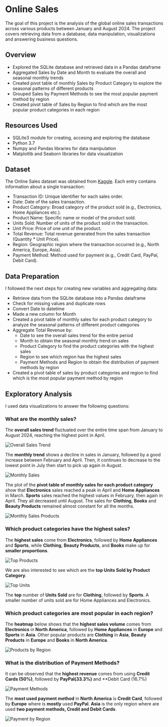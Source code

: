 # Online Sales
The goal of this project is the analysis of the global online sales transactions across various products between January and August 2024. The project covers retrieving data from a database, data manipulation, visualizations and answering business questions.

## Overview
- Explored the SQLite database and retrieved data in a Pandas dataframe
- Aggregated Sales by Date and Month to evaluate the overall and seasonal monthly trends
- Created pivot table of monthly Sales by Product Category to explore the seasonal patterns of different products
- Grouped Sales by Payment Methods to see the most popular payment method by region
- Created pivot table of Sales by Region to find which are the most popular product categories in each region

## Resources Used
- SQLite3 module for creating, accesing and exploring the database
- Python 3.7
- Numpy and Pandas libraries for data manipulation
- Matplotlib and Seaborn libraries for data visualization

## Dataset
The Online Sales dataset was obtained from [Kaggle](https://www.kaggle.com/datasets/shreyanshverma27/online-sales-dataset-popular-marketplace-data). Each entry contains information about a single transaction:

- Transaction ID: Unique identifier for each sales order.
- Date: Date of the sales transaction.
- Product Category: Broad category of the product sold (e.g., Electronics, Home Appliances etc.).
- Product Name: Specific name or model of the product sold.
- Units Sold: Number of units of the product sold in the transaction.
- Unit Price: Price of one unit of the product.
- Total Revenue: Total revenue generated from the sales transaction (Quantity * Unit Price).
- Region: Geographic region where the transaction occurred (e.g., North America, Europe, Asia).
- Payment Method: Method used for payment (e.g., Credit Card, PayPal, Debit Card).

## Data Preparation
I followed the next steps for creating new variables and aggregating data:

-  Retrieve data from the SQLite database into a Pandas dataframe
-  Check for missing values and duplicate rows
-  Convert Date to datetime
-  Made a new column for Month
-  Created a pivot table of monthly sales for each product category to analyze the seasonal patterns of different product categories
- Aggregate Total Revenue by:
     - Date to see the overall sales trend for the entire period
     - Month to obtain the seasonal monthly trend on sales
     - Product Category to find the product categories with the highest sales
     - Region to see which region has the highest sales
     - Payment Methods and Region to obtain the distribution of payment methods by region
- Created a pivot table of sales by product categories and region to find which is the most popular payment method by region


## Exploratory Analysis
I used data visualizations to answer the following questions:

### What are the monthly sales?

The **overall sales trend** fluctuated over the entire time span from January to August 2024, reaching the highest point in April. 

![Overall Sales Trend](da1_overall_sales.png)
<br/>


The **monthly trend** shows a decline in sales in January, followed by a good increase between February and April. Then, it continues to decrease to the lowest point in July then start to pick up again in August.

![Monthly Sales](da1_monthly_sales.png)
<br/>


The plot of the **pivot table of monthly sales for each product category** show that **Electronics** sales reached a peak in April and **Home Appliances** in March. **Sports** sales reached the highest values in February, then again in April. They all decreased until August. The sales for **Clothing**, **Books** and **Beauty Products** remained almost constant for all the months.

![Monthly Sales Products](da1_monthly_prod.png)
<br/>

### Which product categories have the highest sales?

The **highest sales** come from **Electronics**, followed by **Home Appliances** and **Sports**, while **Clothing**, **Beauty Products**, and **Books** make up for **smaller proportions**.

![Top Products](da1_top_prod.png)
<br/>


 We are also interested to see which are the **top Units Sold by Product Category**.

![Top Units](da1_top_units.png)
<br/>
 
 The **top** number of **Units Sold** are for **Clothing**, followed by **Sports**. A smaller number of units sold are for Home Appliances and Electronics.
<br/>


### Which product categories are most popular in each region?

The **heatmap** below shows that the **highest sales volume** comes from **Electronics** in **North America**, followed by **Home Appliances** in **Europe** and
**Sports** in **Asia**. Other popular products are **Clothing** in **Asia**, **Beauty Products** in **Europe** and **Books** in **North America**.

![Products by Region](da1_heatmap.png)
<br/>


### What is the distribution of Payment Methods?

It can be observed that the **highest revenue** comes from using **Credit Cards (50%)**, followed by **PayPal(33.3%)** and **Debit Card (16.7%)

![Payment Methods](da1_pay_method.png)
<br/>


The **most used payment method** in **North America** is **Credit Card**, followed by **Europe** where is **mostly** used **PayPal**. **Asia** is the only region where are used **two payment methods, Credit and Debit Cards**.

![Payment by Region](da1_pay_region.png)
<br/>




